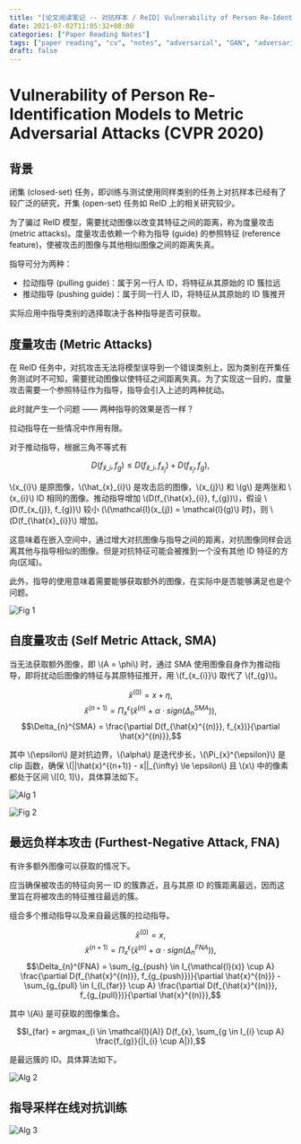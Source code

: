 ```yaml
---
title: "[论文阅读笔记 -- 对抗样本 / ReID] Vulnerability of Person Re-Identification Models (CVPR 2020)"
date: 2021-07-02T11:05:32+08:00
categories: ["Paper Reading Notes"]
tags: ["paper reading", "cv", "notes", "adversarial", "GAN", "adversarial samples"]
draft: false
---
```


# Vulnerability of Person Re-Identification Models to Metric Adversarial Attacks (CVPR 2020)

## 背景

闭集 (closed-set) 任务，即训练与测试使用同样类别的任务上对抗样本已经有了较广泛的研究，开集 (open-set) 任务如 ReID 上的相关研究较少。  

为了骗过 ReID 模型，需要扰动图像以改变其特征之间的距离，称为度量攻击 (metric attacks)。度量攻击依赖一个称为指导 (guide) 的参照特征 (reference feature)，使被攻击的图像与其他相似图像之间的距离失真。  

指导可分为两种：  

+ 拉动指导 (pulling guide)：属于另一行人 ID，将特征从其原始的 ID 簇拉远
+ 推动指导 (pushing guide)：属于同一行人 ID，将特征从其原始的 ID 簇推开

实际应用中指导类别的选择取决于各种指导是否可获取。  

## 度量攻击 (Metric Attacks)

在 ReID 任务中，对抗攻击无法将模型误导到一个错误类别上，因为类别在开集任务测试时不可知，需要扰动图像以使特征之间距离失真。为了实现这一目的，度量攻击需要一个参照特征作为指导，指导会引入上述的两种扰动。  

此时就产生一个问题 —— 两种指导的效果是否一样？  

拉动指导在一些情况中作用有限。  

对于推动指导，根据三角不等式有  

$$D(f_{\hat{x}\_{i}}, f_{g}) \le D(f_{\hat{x}\_{i}}, f_{x_{j}}) + D(f_{x_{j}}, f_{g}),$$  

\\(x_{i}\\) 是原图像，\\(\hat_{x}\_{i}\\) 是攻击后的图像，\\(x_{j}\\) 和 \\(g\\) 是两张和 \\(x_{i}\\) ID 相同的图像。推动指导增加 \\(D(f_{\hat{x}\_{i}}, f_{g})\\)，假设 \\(D(f_{x_{j}}, f_{g})\\) 较小 (\\(\mathcal{l}(x_{j}) = \mathcal{l}(g)\\) 时)，则 \\(D(f_{\hat{x}\_{i}}\\) 增加。  

这意味着在嵌入空间中，通过增大对抗图像与指导之间的距离，对抗图像同样会远离其他与指导相似的图像。但是对抗特征可能会被推到一个没有其他 ID 特征的方向(区域)。  

此外，指导的使用意味着需要能够获取额外的图像，在实际中是否能够满足也是个问题。  

![Fig 1](/images/2021/PRN29/1.png)

## 自度量攻击 (Self Metric Attack, SMA)

当无法获取额外图像，即 \\(A = \phi\\) 时，通过 SMA 使用图像自身作为推动指导，即将扰动后图像的特征与其原特征推开，用 \\(f_{x_{i}}\\) 取代了 \\(f_{g}\\)。  

$$\hat{x}^{(0)} = x + \eta,$$
$$\hat{x}^{(n+1)} = \Pi_{x}^{\epsilon}(\hat{x}^{(n)} + \alpha \cdot sign(\Delta_{n}^{SMA})),$$
$$\Delta_{n}^{SMA} = \frac{\partial D(f_{\hat{x}^{(n)}}, f_{x})}{\partial \hat{x}^{(n)}},$$

其中 \\(\epsilon\\) 是对抗边界，\\(\alpha\\) 是迭代步长，\\(\Pi_{x}^{\epsilon}\\) 是 clip 函数，确保 \\(||\hat{x}^{(n+1)} - x||\_{\infty} \le \epsilon\\) 且 \\(x\\) 中的像素都处于区间 \\([0, 1]\\)，具体算法如下。  

![Alg 1](/images/2021/PRN29/A1.png)

![Fig 2](/images/2021/PRN29/2.png)

## 最远负样本攻击 (Furthest-Negative Attack, FNA)

有许多额外图像可以获取的情况下。  

应当确保被攻击的特征向另一 ID 的簇靠近，且与其原 ID 的簇距离最远，因而这里旨在将被攻击的特征推往最远的簇。  

组合多个推动指导以及来自最远簇的拉动指导。  


$$\hat{x}^{(0)} = x,$$
$$\hat{x}^{(n+1)} = \Pi_{x}^{\epsilon}(\hat{x}^{(n)} + \alpha \cdot sign(\Delta_{n}^{FNA})),$$
$$\Delta_{n}^{FNA} = \sum_{g_{push} \in I_{\mathcal{l}(x)} \cup A} \frac{\partial D(f_{\hat{x}^{(n)}}, f_{g_{push}})}{\partial \hat{x}^{(n)}} - \sum_{g_{pull} \in I_{l_{far}} \cup A} \frac{\partial D(f_{\hat{x}^{(n)}}, f_{g_{pull}})}{\partial \hat{x}^{(n)}},$$

其中 \\(A\\) 是可获取的图像集合。  

$$l_{far} = argmax_{i \in \mathcal{l}(A)} D(f_{x}, \sum_{g \in I_{i} \cup A} \frac{f_{g}}{|I_{i} \cup A|}),$$

是最远簇的 ID。具体算法如下。  

![Alg 2](/images/2021/PRN29/A2.png)

## 指导采样在线对抗训练

![Alg 3](/images/2021/PRN29/A3.png)
